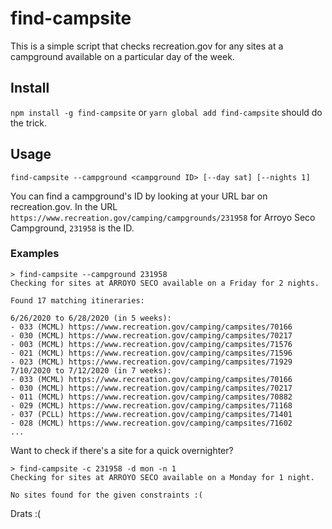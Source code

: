 # find-campsite

This is a simple script that checks recreation.gov for any sites at a campground available on a particular day of the week.

## Install

`npm install -g find-campsite` or `yarn global add find-campsite` should do the trick.

## Usage

`find-campsite --campground <campground ID> [--day sat] [--nights 1]`

You can find a campground's ID by looking at your URL bar on recreation.gov. In the URL `https://www.recreation.gov/camping/campgrounds/231958` for Arroyo Seco Campground, `231958` is the ID.

### Examples

```
> find-campsite --campground 231958
Checking for sites at ARROYO SECO available on a Friday for 2 nights.

Found 17 matching itineraries:

6/26/2020 to 6/28/2020 (in 5 weeks):
- 033 (MCML) https://www.recreation.gov/camping/campsites/70166
- 030 (MCML) https://www.recreation.gov/camping/campsites/70217
- 003 (MCML) https://www.recreation.gov/camping/campsites/71576
- 021 (MCML) https://www.recreation.gov/camping/campsites/71596
- 023 (MCML) https://www.recreation.gov/camping/campsites/71929
7/10/2020 to 7/12/2020 (in 7 weeks):
- 033 (MCML) https://www.recreation.gov/camping/campsites/70166
- 030 (MCML) https://www.recreation.gov/camping/campsites/70217
- 011 (MCML) https://www.recreation.gov/camping/campsites/70882
- 029 (MCML) https://www.recreation.gov/camping/campsites/71168
- 037 (PCLL) https://www.recreation.gov/camping/campsites/71401
- 028 (MCML) https://www.recreation.gov/camping/campsites/71602
...
```

Want to check if there's a site for a quick overnighter?

```
> find-campsite -c 231958 -d mon -n 1
Checking for sites at ARROYO SECO available on a Monday for 1 night.

No sites found for the given constraints :(
```

Drats :(
